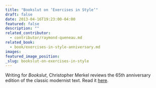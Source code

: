 ```yaml
---
title: "Bookslut on ‘Exercises in Style’"
draft: false
date: 2013-04-16T19:23:00-04:00
featured: false
description: ""
related_contributor:
  - contributor/raymond-queneau.md
related_book:
  - book/exercises-in-style-anniversary.md
images:
featured_image_position: 
_slug: bookslut-on-exercises-in-style
---
```


Writing for _Bookslut_, Christopher Merkel reviews the 65th anniversary edition of the classic modernist text. Read it [here](http://www.bookslut.com/nonfiction/2013_03_019939.php). 

